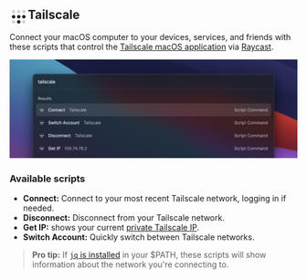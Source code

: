 <div>
  <img src="./images/tailscale-icon.png" height="32" width="32" align="left">
  <h2>Tailscale</h2>
</div>

Connect your macOS computer to your devices, services, and friends with these scripts that control the [Tailscale macOS application](https://tailscale.com/download) via [Raycast](http://raycast.com).

![Screenshot of Tailscale](images/screenshot.png)

### Available scripts

- **Connect:** Connect to your most recent Tailscale network, logging in if needed.
- **Disconnect:** Disconnect from your Tailscale network.
- **Get IP:** shows your current [private Tailscale IP](https://tailscale.com/kb/1033/ip-and-dns-addresses/).
- **Switch Account:** Quickly switch between Tailscale networks.

> **Pro tip:** If [`jq` is installed](https://stedolan.github.io/jq/) in your $PATH, these scripts will show information about the network you're connecting to.
